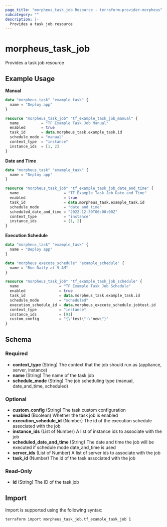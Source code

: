 ```yaml
---
page_title: "morpheus_task_job Resource - terraform-provider-morpheus"
subcategory: ""
description: |-
  Provides a task job resource
---
```


# morpheus_task_job

Provides a task job resource

## Example Usage

**Manual**

```terraform
data "morpheus_task" "example_task" {
  name = "Deploy app"
}

resource "morpheus_task_job" "tf_example_task_job_manual" {
  name          = "TF Example Task Job Manual"
  enabled       = true
  task_id       = data.morpheus_task.example_task.id
  schedule_mode = "manual"
  context_type  = "instance"
  instance_ids  = [1, 2]
}
```

**Date and Time**

```terraform
data "morpheus_task" "example_task" {
  name = "Deploy app"
}

resource "morpheus_task_job" "tf_example_task_job_date_and_time" {
  name                    = "TF Example Task Job Date and Time"
  enabled                 = true
  task_id                 = data.morpheus_task.example_task.id
  schedule_mode           = "date_and_time"
  scheduled_date_and_time = "2022-12-30T06:00:00Z"
  context_type            = "instance"
  instance_ids            = [1, 2]
}
```

**Execution Schedule**

```terraform
data "morpheus_task" "example_task" {
  name = "Deploy app"
}

data "morpheus_execute_schedule" "example_schedule" {
  name = "Run Daily at 9 AM"
}

resource "morpheus_task_job" "tf_example_task_job_schedule" {
  name                  = "TF Example Task Job Schedule"
  enabled               = true
  task_id               = data.morpheus_task.example_task.id
  schedule_mode         = "scheduled"
  execution_schedule_id = data.morpheus_execute_schedule.jobtest.id
  context_type          = "instance"
  instance_ids          = [91]
  custom_config         = "{\"test\":\"new\"}"
}
```



<!-- schema generated by tfplugindocs -->
## Schema

### Required

- **context_type** (String) The context that the job should run as (appliance, server, instance)
- **name** (String) The name of the task job
- **schedule_mode** (String) The job scheduling type (manual, date_and_time, scheduled)

### Optional

- **custom_config** (String) The task custom configuration
- **enabled** (Boolean) Whether the task job is enabled
- **execution_schedule_id** (Number) The id of the execution schedule associated with the job
- **instance_ids** (List of Number) A list of instance ids to associate with the job
- **scheduled_date_and_time** (String) The date and time the job will be executed if schedule mode date_and_time is used
- **server_ids** (List of Number) A list of server ids to associate with the job
- **task_id** (Number) The id of the task associated with the job

### Read-Only

- **id** (String) The ID of the task job

## Import

Import is supported using the following syntax:

```shell
terraform import morpheus_task_job.tf_example_task_job 1
```
